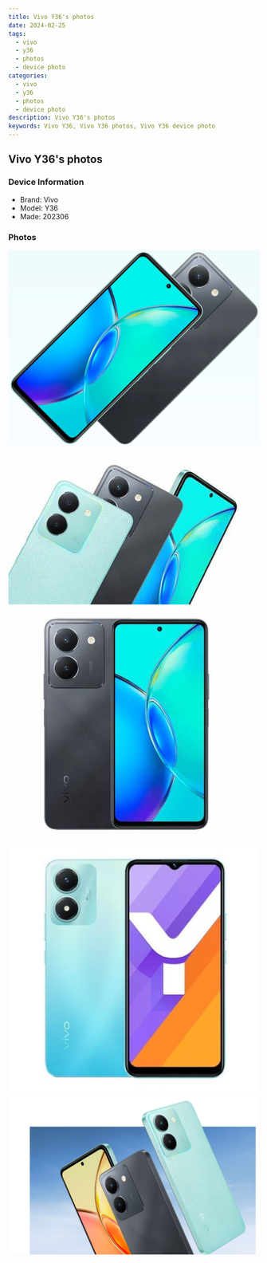 ```yaml
---
title: Vivo Y36's photos
date: 2024-02-25
tags: 
  - vivo
  - y36
  - photos
  - device photo
categories: 
  - vivo
  - y36
  - photos
  - device photo
description: Vivo Y36's photos
keywords: Vivo Y36, Vivo Y36 photos, Vivo Y36 device photo
---
```


## Vivo Y36's photos

### Device Information

- Brand: Vivo
- Model: Y36
- Made: 202306

### Photos

![/images/best-assets/devices/vivo/vivo-y36/1.jpg](/images/best-assets/devices/vivo/vivo-y36/1.jpg)
![/images/best-assets/devices/vivo/vivo-y36/2.jpg](/images/best-assets/devices/vivo/vivo-y36/2.jpg)
![/images/best-assets/devices/vivo/vivo-y36/3.jpg](/images/best-assets/devices/vivo/vivo-y36/3.jpg)
![/images/best-assets/devices/vivo/vivo-y36/4.jpg](/images/best-assets/devices/vivo/vivo-y36/4.jpg)
![/images/best-assets/devices/vivo/vivo-y36/5.jpg](/images/best-assets/devices/vivo/vivo-y36/5.jpg)
